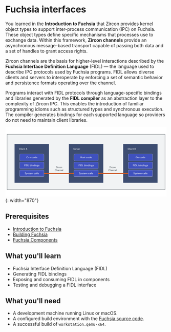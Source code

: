 # Fuchsia interfaces

You learned in the **Introduction to Fuchsia** that Zircon provides kernel object
types to support inter-process communication (IPC) on Fuchsia. These object types
define specific mechanisms that processes use to exchange data. Within this
framework, **Zircon channels** provide an asynchronous message-based transport
capable of passing both data and a set of handles to grant access rights.

Zircon channels are the basis for higher-level interactions described by the
**Fuchsia Interface Definition Language** (FIDL) — the language used to describe
IPC protocols used by Fuchsia programs. FIDL allows diverse clients and servers
to interoperate by enforcing a set of semantic behavior and persistence formats
operating over the channel.

Programs interact with FIDL protocols through language-specific bindings and
libraries generated by the **FIDL compiler** as an abstraction layer to the
complexity of Zircon IPC. This enables the introduction of familiar programming
idioms such as structured types and synchronous execution. The compiler generates
bindings for each supported language so providers do not need to maintain client
libraries.

![FIDL connects processes](images/fuchsia-interface.png){: width="870"}

## Prerequisites

*   [Introduction to Fuchsia](/docs/get-started/learn/intro/README.md)
*   [Building Fuchsia](/docs/get-started/learn/build/README.md)
*   [Fuchsia Components](/docs/get-started/learn/components/README.md)

## What you'll learn

*   Fuchsia Interface Definition Language (FIDL)
*   Generating FIDL bindings
*   Exposing and consuming FIDL in components
*   Testing and debugging a FIDL interface

## What you'll need

*   A development machine running Linux or macOS.
*   A configured build environment with the
    [Fuchsia source code](/docs/get-started/get_fuchsia_source.md).
*   A successful build of `workstation.qemu-x64`.

